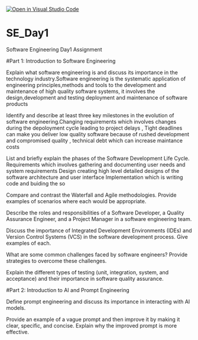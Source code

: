 [![Open in Visual Studio Code](https://classroom.github.com/assets/open-in-vscode-2e0aaae1b6195c2367325f4f02e2d04e9abb55f0b24a779b69b11b9e10269abc.svg)](https://classroom.github.com/online_ide?assignment_repo_id=16117392&assignment_repo_type=AssignmentRepo)
# SE_Day1
Software Engineering Day1 Assignment

#Part 1: Introduction to Software Engineering

Explain what software engineering is and discuss its importance in the technology industry.Software engineering is the systematic application of engineering principles,methods and tools to the development and maintenance of high quality software systems, it involves the design,development and testing deployment and maintenance of software products


Identify and describe at least three key milestones in the evolution of software engineering.Changing requirements which involves changes during the depoloyment cycle leading to project delays , Tight deadlines can make you deliver low quality software because of rushed development and compromised quality , technical debt which can increase maintance costs


List and briefly explain the phases of the Software Development Life Cycle.
 Requirements which involves gathering and documenting user needs and system requirements
 Design creating high level detailed designs of the software architecture and user interface
 Implementation which is writing code and buiding the so


Compare and contrast the Waterfall and Agile methodologies. Provide examples of scenarios where each would be appropriate.


Describe the roles and responsibilities of a Software Developer, a Quality Assurance Engineer, and a Project Manager in a software engineering team.


Discuss the importance of Integrated Development Environments (IDEs) and Version Control Systems (VCS) in the software development process. Give examples of each.


What are some common challenges faced by software engineers? Provide strategies to overcome these challenges.


Explain the different types of testing (unit, integration, system, and acceptance) and their importance in software quality assurance.


#Part 2: Introduction to AI and Prompt Engineering


Define prompt engineering and discuss its importance in interacting with AI models.


Provide an example of a vague prompt and then improve it by making it clear, specific, and concise. Explain why the improved prompt is more effective.
